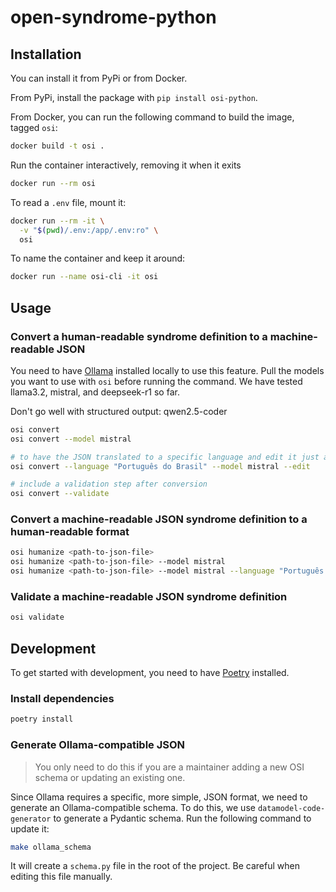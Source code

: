 # open-syndrome-python

## Installation

You can install it from PyPi or from Docker.

From PyPi, install the package with `pip install osi-python`.

From Docker, you can run the following command to build the image, tagged `osi`:

```bash
docker build -t osi .
```

Run the container interactively, removing it when it exits

```bash
docker run --rm osi
```

To read a `.env` file, mount it:

```bash
docker run --rm -it \
  -v "$(pwd)/.env:/app/.env:ro" \
  osi
```

To name the container and keep it around:

```bash
docker run --name osi-cli -it osi
```

## Usage

### Convert a human-readable syndrome definition to a machine-readable JSON

You need to have [Ollama](https://github.com/ollama/ollama) installed locally
to use this feature. Pull the models you want to use with `osi` before running the command.
We have tested llama3.2, mistral, and deepseek-r1 so far.

Don't go well with structured output: qwen2.5-coder

```bash
osi convert
osi convert --model mistral

# to have the JSON translated to a specific language and edit it just after conversion
osi convert --language "Português do Brasil" --model mistral --edit

# include a validation step after conversion
osi convert --validate
```

### Convert a machine-readable JSON syndrome definition to a human-readable format

```bash
osi humanize <path-to-json-file>
osi humanize <path-to-json-file> --model mistral
osi humanize <path-to-json-file> --model mistral --language "Português do Brasil"
```

### Validate a machine-readable JSON syndrome definition

```bash
osi validate
```

## Development

To get started with development, you need to have [Poetry](https://python-poetry.org/) installed.

### Install dependencies

```bash
poetry install
```

### Generate Ollama-compatible JSON

> You only need to do this if you are a maintainer adding a new OSI schema or updating an existing one.

Since Ollama requires a specific, more simple, JSON format, we need to generate an Ollama-compatible schema.
To do this, we use `datamodel-code-generator` to generate a Pydantic schema. Run the following command to update it:

```bash
make ollama_schema
```

It will create a `schema.py` file in the root of the project. Be careful when editing this file manually.
